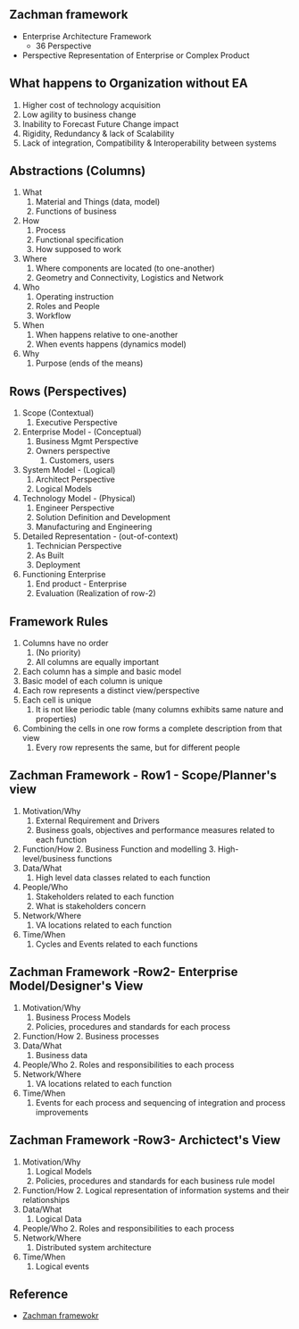 ## Zachman framework
* Enterprise Architecture Framework
  * 36 Perspective
* Perspective Representation of Enterprise or Complex Product

## What happens to Organization without EA
1. Higher cost of technology acquisition
2. Low agility to business change
3. Inability to Forecast Future Change impact
4. Rigidity, Redundancy & lack of Scalability
5. Lack of integration, Compatibility & Interoperability between systems



## Abstractions (Columns)
1. What
   1. Material and Things (data, model)
   2. Functions of business
2. How
   1. Process
   2. Functional specification
   3. How supposed to work
3. Where
   1. Where components are located (to one-another)
   2. Geometry and Connectivity, Logistics and Network
4. Who
   1. Operating instruction
   2. Roles and People
   3. Workflow
5. When
   1. When happens relative to one-another
   2. When events happens (dynamics model)
6. Why
   1. Purpose (ends of the means)

## Rows (Perspectives)
1. Scope (Contextual)
   1. Executive Perspective
2. Enterprise Model - (Conceptual)
   1. Business Mgmt Perspective
   2. Owners perspective
      1. Customers, users
3. System Model - (Logical)
   1. Architect Perspective
   2. Logical Models
4. Technology Model - (Physical)
   1. Engineer Perspective
   2. Solution Definition and Development
   3. Manufacturing and Engineering
5. Detailed Representation - (out-of-context)
   1. Technician Perspective
   2. As Built
   3. Deployment
6. Functioning Enterprise
   1. End product - Enterprise
   2. Evaluation (Realization of row-2)

## Framework Rules
1. Columns have no order
   1. (No priority)
   2. All columns are equally important
2. Each column has a simple and basic model
3. Basic model of each column is unique
4. Each row represents a distinct view/perspective
5. Each cell is unique
   1. It is not like periodic table (many columns exhibits same nature and properties)
6. Combining the cells in one row forms a complete description from that view
   1. Every row represents the same, but for different people

## Zachman Framework - Row1 -  Scope/Planner's view
1. Motivation/Why
   1. External Requirement and Drivers
   2. Business goals, objectives and performance measures related to each function
2. Function/How
   2. Business Function and modelling
   3. High-level/business functions
3. Data/What
   1. High level data classes related to each function
4. People/Who
   1. Stakeholders related to each function
   2. What is stakeholders concern
5. Network/Where
   1. VA locations related to each function
6. Time/When
   1. Cycles and Events related to each functions

## Zachman Framework -Row2- Enterprise Model/Designer's View
1. Motivation/Why
    1. Business Process Models
    2. Policies, procedures and standards for each process
2. Function/How
    2. Business processes
3. Data/What
    1. Business data
4. People/Who
    2. Roles and responsibilities to each process
5. Network/Where
    1. VA locations related to each function
6. Time/When
    1. Events for each process and sequencing of integration and process improvements

## Zachman Framework -Row3- Archictect's View
1. Motivation/Why
    1. Logical Models
    2. Policies, procedures and standards for each business rule model
2. Function/How
    2. Logical representation of information systems and their relationships
3. Data/What
    1. Logical Data
4. People/Who
    2. Roles and responsibilities to each process
5. Network/Where
    1. Distributed system architecture
6. Time/When
    1. Logical events

## Reference 
* [Zachman framewokr](https://www.youtube.com/watch?v=zJG_VRGLKt4&list=PLE_BxIAVjA9VWK_X1epqltNEn3E_cS4ZV&index=2)